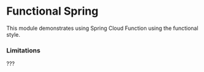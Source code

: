 # Functional Spring
This module demonstrates using Spring Cloud Function using the functional style.

### Limitations
???
